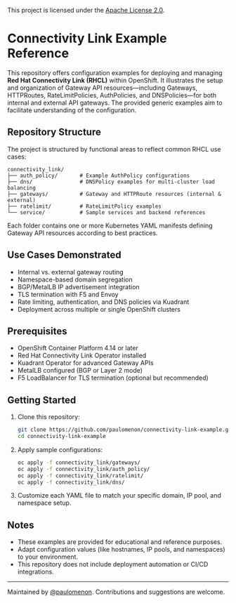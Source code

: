 This project is licensed under the [Apache License 2.0](https://www.apache.org/licenses/LICENSE-2.0).

# Connectivity Link Example Reference

This repository offers configuration examples for deploying and managing **Red Hat Connectivity Link (RHCL)** within OpenShift. It illustrates the setup and organization of Gateway API resources—including Gateways, HTTPRoutes, RateLimitPolicies, AuthPolicies, and DNSPolicies—for both internal and external API gateways. The provided generic examples aim to facilitate understanding of the configuration.

## Repository Structure

The project is structured by functional areas to reflect common RHCL use cases:

```
connectivity_link/
├── auth_policy/       # Example AuthPolicy configurations
├── dns/               # DNSPolicy examples for multi-cluster load balancing
├── gateways/          # Gateway and HTTPRoute resources (internal & external)
├── ratelimit/         # RateLimitPolicy examples
└── service/           # Sample services and backend references
```

Each folder contains one or more Kubernetes YAML manifests defining Gateway API resources according to best practices.

## Use Cases Demonstrated

- Internal vs. external gateway routing  
- Namespace-based domain segregation  
- BGP/MetalLB IP advertisement integration  
- TLS termination with F5 and Envoy  
- Rate limiting, authentication, and DNS policies via Kuadrant  
- Deployment across multiple or single OpenShift clusters  

## Prerequisites

- OpenShift Container Platform 4.14 or later  
- Red Hat Connectivity Link Operator installed  
- Kuadrant Operator for advanced Gateway APIs  
- MetalLB configured (BGP or Layer 2 mode)  
- F5 LoadBalancer for TLS termination (optional but recommended)  

## Getting Started

1. Clone this repository:
   ```bash
   git clone https://github.com/paulomenon/connectivity-link-example.git
   cd connectivity-link-example
   ```

2. Apply sample configurations:
   ```bash
   oc apply -f connectivity_link/gateways/
   oc apply -f connectivity_link/auth_policy/
   oc apply -f connectivity_link/ratelimit/
   oc apply -f connectivity_link/dns/
   ```

3. Customize each YAML file to match your specific domain, IP pool, and namespace setup.

## Notes

- These examples are provided for educational and reference purposes.  
- Adapt configuration values (like hostnames, IP pools, and namespaces) to your environment.  
- This repository does not include deployment automation or CI/CD integrations.  


---

Maintained by [@paulomenon](https://github.com/paulomenon). Contributions and suggestions are welcome.


